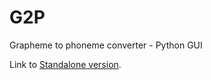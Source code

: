 # G2P
Grapheme to phoneme converter - Python GUI

Link to [Standalone version](https://drive.google.com/open?id=1LJJc9l76gY_cdPwSd48sq6GgSPFlpJzR).
